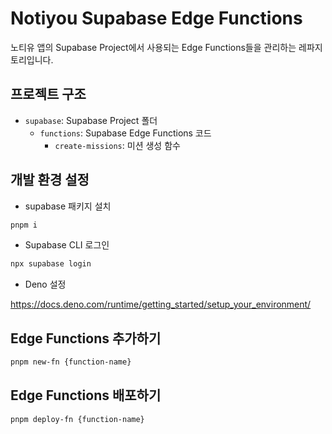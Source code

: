 # Notiyou Supabase Edge Functions

노티유 앱의 Supabase Project에서 사용되는 Edge Functions들을 관리하는 레파지토리입니다.

## 프로젝트 구조

- `supabase`: Supabase Project 폴더
  - `functions`: Supabase Edge Functions 코드
    - `create-missions`: 미션 생성 함수

## 개발 환경 설정

- supabase 패키지 설치

```bash
pnpm i
```

- Supabase CLI 로그인

```bash
npx supabase login
```

- Deno 설정

https://docs.deno.com/runtime/getting_started/setup_your_environment/

## Edge Functions 추가하기

```bash
pnpm new-fn {function-name}
```

## Edge Functions 배포하기

```bash
pnpm deploy-fn {function-name}
```
